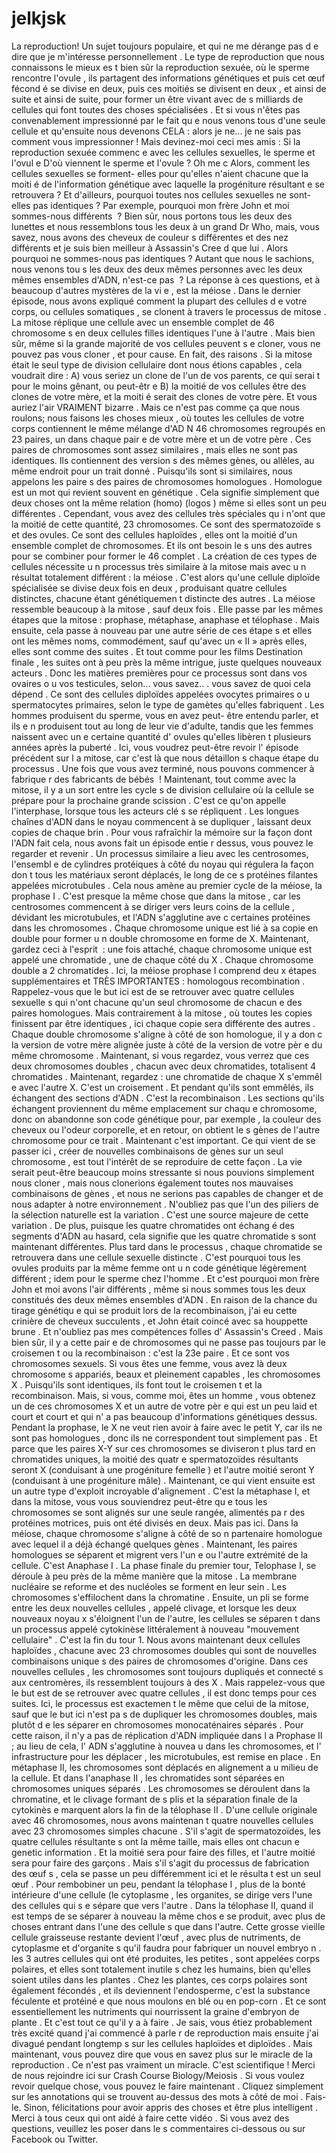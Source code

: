 # jelkjsk

La reproduction!   Un sujet toujours populaire, et qui ne me dérange pas d e dire que je m'intéresse personnellement  . Le type de reproduction que nous connaissons le mieux es t bien sûr la reproduction sexuée, où le sperme rencontre l'ovule , ils partagent des informations génétiques et  puis cet œuf fécond é se divise en deux, puis ces moitiés se divisent en deux , et ainsi de suite et ainsi de suite, pour former un être vivant avec de s milliards de cellules qui font toutes des choses spécialisées . Et si vous n'êtes pas convenablement impressionné par le fait qu e nous venons tous d'une seule cellule et qu'ensuite nous devenons CELA  : alors je ne... je ne sais pas comment vous impressionner  ! Mais devinez-moi ceci mes amis : Si la reproduction sexuée commenc e avec les cellules sexuelles, le sperme et l'ovul e D'où viennent le sperme et l'ovule   ? Oh me c Alors, comment les cellules sexuelles se forment- elles pour qu'elles n'aient chacune que la moiti é de l'information génétique avec laquelle la progéniture résultant  e se retrouvera ? Et d'ailleurs, pourquoi toutes nos cellules sexuelles ne sont-elles pas identiques  ? Par exemple, pourquoi mon frère John et moi sommes-nous différents  ? Bien sûr, nous portons tous les deux des lunettes et nous ressemblons tous les deux  à un grand Dr Who, mais, vous savez, nous avons des cheveux de couleur s différentes et des nez différents et je suis bien meilleur à Assassin's Cree  d que lui . Alors pourquoi ne sommes-nous pas identiques ? Autant que nous le sachions, nous venons tou s les deux des deux mêmes personnes avec les deux mêmes ensembles d'ADN, n'est-ce pas  ? La réponse à ces questions, et à beaucoup d'autres mystères de la vi  e , est la méiose . Dans le dernier épisode, nous avons expliqué comment la plupart des cellules d  e votre corps, ou cellules somatiques , se clonent à travers le processus de mitose . La mitose réplique une cellule avec un ensemble complet de 46 chromosome s en deux cellules filles identiques l'une à l'autre . Mais bien sûr, même si la grande majorité de vos cellules peuvent s e cloner, vous ne pouvez pas vous cloner , et pour cause. En fait, des raisons . Si la mitose était le seul type de division cellulaire dont nous étions capables  , cela voudrait dire  : A) vous seriez un clone de l'un de vos parents, ce qui serai t pour le moins gênant, ou peut-êtr e B) la moitié de vos cellules  être des clones de votre mère, et la moiti é serait des clones de votre père. Et vous auriez l'air VRAIMENT bizarre . Mais ce n'est pas comme ça que nous roulons; nous faisons les choses mieux , où toutes les cellules de votre corps contiennent le même mélange d'AD N 46 chromosomes regroupés en 23 paires, un dans chaque pair e de votre mère et un de votre père . Ces paires de chromosomes sont assez similaires , mais elles ne sont pas identiques. Ils contiennent des version s des mêmes gènes, ou allèles, au même endroit pour un trait donné . Puisqu'ils sont si similaires, nous appelons les paire  s des paires de chromosomes homologues . Homologue est un mot qui revient souvent en génétique . Cela signifie simplement que deux choses ont la même relation (homo) (logos ) même si elles sont un peu différentes . Cependant, vous avez des cellules très spéciales qu i n'ont que la moitié de cette quantité, 23 chromosomes.  Ce sont des spermatozoïde s et des ovules. Ce sont des cellules haploïdes , elles ont la moitié d'un ensemble complet de chromosomes.  Et ils ont besoin le s uns des autres pour se combiner pour former le 46 complet . La création de ces types de cellules nécessite u n processus très similaire à la mitose mais avec u  n résultat totalement différent : la méiose . C'est alors qu'une cellule diploïde spécialisée se divise deux fois en deux , produisant quatre cellules distinctes, chacune étant génétiquemen  t distincte des autres . La méiose ressemble beaucoup à la mitose , sauf deux fois . Elle passe par les mêmes étapes que la mitose  : prophase, métaphase, anaphase et télophase . Mais ensuite, cela passe à nouveau par une autre série de ces étape s et elles ont les mêmes noms, commodément, sauf qu'avec un « II   » après elles, elles sont comme des suites . Et tout comme pour les films Destination finale , les suites ont à peu près la même intrigue, juste quelques nouveaux acteurs . Donc les matières premières pour ce processus sont dans vos ovaires o u vos testicules, selon... vous savez..  . vous savez de quoi cela dépend . Ce sont des cellules diploïdes appelées ovocytes primaires o u spermatocytes primaires, selon le type de gamètes qu'elles fabriquent . Les hommes produisent du sperme, vous en avez peut- être entendu parler, et ils e n produisent tout au long de leur vie d'adulte, tandis que les femmes naissent avec un e certaine quantité d' ovules qu'elles libèren  t plusieurs années après la puberté . Ici, vous voudrez peut-être revoir l' épisode précédent sur l a mitose, car c'est là que nous détaillon  s chaque étape du processus . Une fois que vous avez terminé, nous pouvons commencer à fabrique  r des fabricants de bébés  ! Maintenant, tout comme avec la mitose, il y a un sort entre les cycle s de division cellulaire où la cellule se prépare pour la prochaine grande scission . C'est ce qu'on appelle l'interphase, lorsque tous les acteurs clé  s se répliquent . Les longues chaînes d'ADN dans le noyau commencent à se dupliquer  , laissant deux copies de chaque brin . Pour vous rafraîchir la mémoire sur la façon dont l'ADN fait cela, nous avons fait un épisode entie r dessus, vous pouvez le regarder et revenir . Un processus similaire a lieu avec les centrosomes, l'ensembl e de cylindres protéiques à côté du noyau qui régulera la façon don t tous les matériaux seront déplacés, le long de ce  s protéines filantes appelées microtubules . Cela nous amène au premier cycle de la méiose, la prophase I . C'est presque la même chose que dans la mitose , car les centrosomes commencent à se diriger vers leurs coins de la cellule , dévidant les microtubules, et l'ADN s'agglutine ave  c certaines protéines dans les chromosomes . Chaque chromosome unique est lié à sa copie en double pour former u n double chromosome en forme de X. Maintenant, gardez ceci à l'esprit  : une fois attaché, chaque chromosome unique est appelé une chromatide  , une de chaque côté du X . Chaque chromosome double a 2 chromatides . Ici, la méiose prophase I comprend deu  x étapes supplémentaires et TRÈS IMPORTANTES   : homologous recombination . Rappelez-vous que le but ici est de se retrouver avec quatre cellules sexuelle s qui n'ont chacune qu'un seul chromosome de chacun e des paires homologues. Mais contrairement à la mitose , où toutes les copies finissent par être identiques , ici chaque copie sera différente des autres . Chaque double chromosome s'aligne à côté de son homologue, il y a don c la version de votre mère alignée juste à côté de la version de votre pèr  e du même chromosome . Maintenant, si vous regardez, vous verrez que ces deux chromosomes doubles , chacun avec deux chromatides, totalisent 4 chromatides . Maintenant, regardez : une chromatide de chaque X s'emmêl e avec l'autre X. C'est un croisement . Et pendant qu'ils sont emmêlés, ils échangent des sections d'ADN  . C'est la recombinaison . Les sections qu'ils échangent proviennent du même emplacement sur chaqu e chromosome, donc on abandonne son code génétique pour, par exemple , la couleur des cheveux ou l'odeur corporelle, et en retour, on obtient le  s gènes de l'autre chromosome pour ce trait . Maintenant c'est important. Ce qui vient de se passer ici , créer de nouvelles combinaisons de gènes sur un seul chromosome , est tout l'intérêt de se reproduire de cette façon . La vie serait peut-être beaucoup moins stressante si nous pouvions simplement nous cloner , mais nous clonerions également toutes nos mauvaises combinaisons de gènes , et nous ne serions pas capables de changer et de nous adapter à notre environnement . N'oubliez pas que l'un des piliers de la sélection naturelle est la variation . C'est une source majeure de cette variation . De plus, puisque les quatre chromatides ont échang é des segments d'ADN au hasard, cela signifie que les quatre chromatide s sont maintenant différentes. Plus tard dans le processus , chaque chromatide se retrouvera dans une cellule sexuelle distincte . C'est pourquoi tous les ovules produits par la même femme ont u n code génétique légèrement différent ; idem pour le sperme chez l'homme . Et c'est pourquoi mon frère John et moi avons l'air différents , même si nous sommes tous les deux constitués des deux mêmes ensembles d'ADN . En raison de la chance du tirage génétiqu e qui se produit lors de la recombinaison, j'ai eu cette crinière de cheveux succulents , et John était coincé avec sa houppette brune . Et n'oubliez pas mes compétences folles d' Assassin's Creed . Mais bien sûr, il y a cette pair e de chromosomes qui ne passe pas toujours par le croisemen t ou la recombinaison : c'est la 23e paire . Et ce sont vos chromosomes sexuels. Si vous êtes une femme, vous avez là deux chromosome s appariés, beaux et pleinement capables , les chromosomes X . Puisqu'ils sont identiques, ils font tout le croisemen t et la recombinaison. Mais, si vous, comme moi, êtes un homme , vous obtenez un de ces chromosomes X et un autre de votre pèr e qui est un peu laid et court et court et qui n' a pas beaucoup d'informations génétiques dessus. Pendant la prophase, le  X ne veut rien avoir à faire avec le petit Y, car ils ne sont pas homologues  , donc ils ne correspondent tout simplement pas . Et parce que les paires X-Y sur ces chromosomes se diviseron t plus tard en chromatides uniques, la moitié des quatr e spermatozoïdes résultants seront X (conduisant à une progéniture femelle ) et l'autre moitié seront Y (conduisant à une progéniture mâle) . Maintenant, ce qui vient ensuite est un autre type d'exploit incroyable d'alignement . C'est la métaphase I, et dans la mitose, vous vous souviendrez peut-être qu e tous les chromosomes se sont alignés sur une seule rangée, alimentés pa r des protéines motrices, puis ont été divisés en deux.  Mais pas ici.   Dans la méiose, chaque chromosome s'aligne à côté de so n partenaire homologue avec lequel il a déjà échangé quelques gènes . Maintenant, les paires homologues se séparent et migrent vers l'un e ou l'autre extrémité de la cellule. C'est Anaphase I . La phase finale du premier tour, Telophase I, se déroule  à peu près de la même manière que la mitose . La membrane nucléaire se reforme et des nucléoles se forment en leur sein . Les chromosomes s'effilochent dans la chromatine . Ensuite, un pli se forme entre les deux nouvelles cellules , appelé clivage, et lorsque les deux nouveaux noyau x s'éloignent l'un de l'autre, les cellules se séparen t dans un processus appelé cytokinèse littéralement à nouveau "mouvement cellulaire" . C'est la fin du tour 1. Nous avons maintenant deux cellules haploïdes , chacune avec 23 chromosomes doubles qui sont de nouvelles combinaisons unique s des paires de chromosomes d'origine. Dans ces nouvelles cellules , les chromosomes sont toujours dupliqués et connecté s aux centromères, ils ressemblent toujours à des X . Mais rappelez-vous que le but est de se retrouver avec quatre cellules , il est donc temps pour ces suites. Ici, le processus est exactemen t le même que celui de la mitose, sauf que le but ici n'est pa s de dupliquer les chromosomes doubles, mais plutôt d e les séparer en chromosomes monocaténaires séparés . Pour cette raison, il n'y a pas de réplication d'ADN impliquée dans l a Prophase II ;  au lieu de cela, l' ADN s'agglutine à nouvea u dans les chromosomes, et l' infrastructure pour les déplacer , les microtubules, est remise en place . En métaphase II, les chromosomes sont déplacés en alignement a u milieu de la cellule. Et dans l'anaphase II , les chromatides sont séparées en chromosomes uniques séparés . Les chromosomes se déroulent dans la chromatine, et le clivage formant de s plis et la séparation finale de la cytokinès  e marquent alors la fin de la télophase II . D'une cellule originale avec 46 chromosomes, nous avons maintenan t quatre nouvelles cellules avec 23 chromosomes simples chacune . S'il s'agit de spermatozoïdes, les quatre cellules résultante s ont la même taille, mais elles ont chacun  e genetic information . Et la moitié sera pour faire des filles, et l'autre moitié sera pour faire des garçons . Mais s'il s'agit du processus de fabrication des œuf s , cela se passe un peu différemment ici et le résulta  t est un seul œuf . Pour rembobiner un peu, pendant la télophase I , plus de la bonté intérieure d'une cellule (le cytoplasme , les organites, se dirige vers l'une des cellules qui s  e sépare que vers l'autre . Dans la télophase II, quand il est temps de se séparer à nouveau  la même chos e se produit, avec plus de choses entrant dans l'une des cellule s que dans l'autre. Cette grosse vieille cellule graisseuse restante devient l'œuf , avec plus de nutriments, de cytoplasme et d'organite s qu'il faudra pour fabriquer un nouvel embryo n .  les 3 autres cellules qui ont été produites, les petites , sont appelées corps polaires, et elles sont totalement inutile s chez les humains, bien qu'elles soient utiles dans les plantes . Chez les plantes, ces corps polaires sont également fécondés , et ils deviennent l'endosperme, c'est la substance féculente et protéiné e que nous moulons en blé ou en pop-corn . Et ce sont essentiellement les nutriments qui nourrissent la graine d'embryon de plante  . Et c'est tout ce qu'il y a à faire . Je sais, vous étiez probablement très excité quand j'ai commencé à parle r de reproduction  mais ensuite j'ai divagué pendant longtemp  s sur les cellules haploïdes et diploïdes . Mais maintenant, vous pouvez dire que vous en savez plus sur le miracle de la reproduction . Ce n'est pas vraiment un miracle. C'est scientifique  ! Merci de nous rejoindre ici sur Crash Course Biology/Meiosis . Si vous voulez revoir quelque chose, vous pouvez le faire maintenant . Cliquez simplement sur les annotations qui se trouvent au-dessus des mots à côté de moi  . Fais-le.   Sinon, félicitations pour avoir appris des choses et être plus intelligent . Merci à tous ceux qui ont aidé à faire cette vidéo . Si vous avez des questions, veuillez les poser dans le s commentaires ci-dessous ou sur Facebook ou Twitter.
